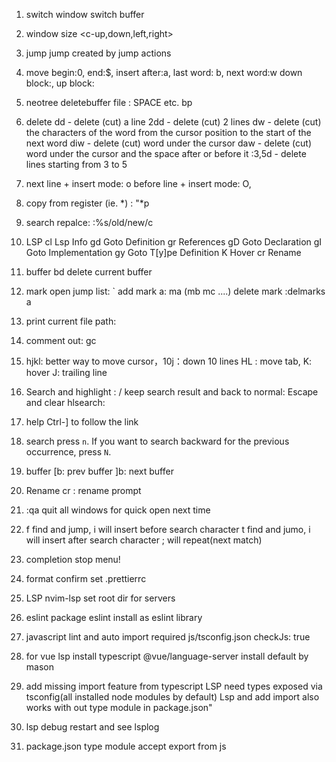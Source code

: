 1. switch window
   <c-h> <c-l>
   switch buffer
   <H><L>

2. window size
   <c-up,down,left,right>

3. jump
   <c-o> <c-i> jump created by jump actions

4. move
   begin:0, end:$, insert after:a, last word: b, next word:w
   down block:<c-D>, up block: <c-U>

5. neotree deletebuffer file
   <leader>: SPACE
   etc. <leader>bp

6. delete
   dd - delete (cut) a line
   2dd - delete (cut) 2 lines
   dw - delete (cut) the characters of the word from the cursor position to the start of the next word
   diw - delete (cut) word under the cursor
   daw - delete (cut) word under the cursor and the space after or before it
   :3,5d - delete lines starting from 3 to 5

7. next line + insert mode: o
   before line + insert mode: O,

8. copy from register (ie. *) : "*p

9. search repalce: :%s/old/new/c

10. LSP
    <leader>cl Lsp Info
    gd Goto Definition
    gr References
    gD Goto Declaration
    gI Goto Implementation
    gy Goto T[y]pe Definition
    K Hover
    <leader>cr Rename

11. buffer
    <leader>bd delete current buffer

12. mark
    open jump list: `
    add mark a: ma (mb mc ....)
    delete mark :delmarks a

13. print current file path: <c-g>

14. comment out:
    gc

15. hjkl: better way to move cursor，10j：down 10 lines
    HL : move tab, K: hover J: trailing line

16. Search and highlight : /
    keep search result and back to normal: <enter>
    Escape and clear hlsearch: <esc>

17. help
    Ctrl-] to follow the link

18. search
    press `n`. If you want to search backward for the previous occurrence, press `N`.

19. buffer
    [b: prev buffer
    ]b: next buffer

20. Rename
    <leader>cr : rename prompt

21. :qa quit all windows for quick open next time

22. f find and jump, i will insert before search character
    t find and jumo, i will insert after search character
    ; will repeat(next match)

23. completion
    <c-e> stop menu!

24. format
    confirm set .prettierrc

25. LSP
    nvim-lsp set root dir for servers

26. eslint
    package eslint install as eslint library

27. javascript lint and auto import
    required js/tsconfig.json
    checkJs: true
    
29. for vue lsp
    install typescript
    @vue/language-server install default by mason


30. add missing import
    feature from typescript LSP
    need types exposed via tsconfig(all installed node modules by default)
    Lsp and add import also works with out type module in package.json"

32. lsp debug
    restart and see lsplog

33. package.json
    type module accept export from js
